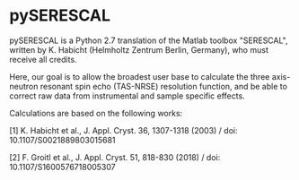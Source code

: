 # pySERESCAL
pySERESCAL is a Python 2.7 translation of the Matlab toolbox "SERESCAL", written by K. Habicht (Helmholtz Zentrum Berlin, Germany), 
who must receive all credits.

Here, our goal is to allow the broadest user base to calculate the three axis-neutron resonant spin echo (TAS-NRSE) resolution function,
and be able to correct raw data from instrumental and sample specific effects.

Calculations are based on the following works:

[1] K. Habicht et al., J. Appl. Cryst. 36, 1307-1318 (2003) / doi: 10.1107/S0021889803015681

[2] F. Groitl et al., J. Appl. Cryst. 51, 818-830 (2018) / doi: 10.1107/S1600576718005307
